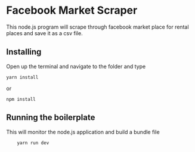 # Facebook Market Scraper
This node.js program will scrape through facebook market place for rental places and save it as a csv file. 


## Installing
Open up the terminal and navigate to the folder and type 
```
yarn install
```
or
```
npm install
```

## Running the boilerplate
This will monitor the node.js application and build a bundle file
```
    yarn run dev
```

